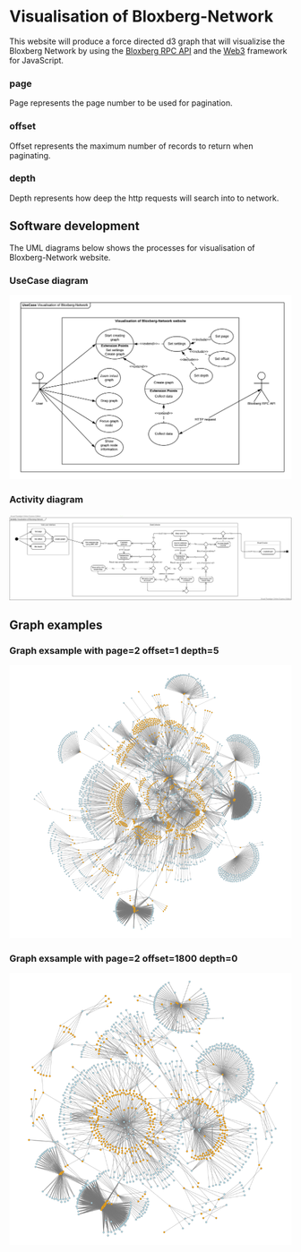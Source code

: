 # Visualisation of Bloxberg-Network
This website will produce a force directed d3 graph that will visualizise the Bloxberg Network by using the [Bloxberg RPC API](https://blockexplorer.bloxberg.org/api_docs) and the [Web3](https://web3js.readthedocs.io/en/v1.3.0/) framework for JavaScript.

### page
Page represents the page number to be used for pagination.

### offset
Offset represents the maximum number of records to return when paginating.

### depth
Depth represents how deep the http requests will search into to network.

## Software development
The UML diagrams below shows the processes for visualisation of Bloxberg-Network website.

### UseCase diagram
![UseCase diagram](https://github.com/internet-sicherheit/visualisation_of_bloxberg_network/blob/data_model/src/modules/docs/UseCaseBloxberg.png)

### Activity diagram
![Activity diagram](https://github.com/internet-sicherheit/visualisation_of_bloxberg_network/blob/data_model/src/modules/docs/ActivityBloxberg.png)

## Graph examples

### Graph exsample with page=2 offset=1 depth=5
![Graph example 1](https://github.com/internet-sicherheit/visualisation_of_bloxberg_network/blob/data_model/src/modules/docs/GraphSample1.PNG)

### Graph exsample with page=2 offset=1800 depth=0
![Graph example 2](https://github.com/internet-sicherheit/visualisation_of_bloxberg_network/blob/data_model/src/modules/docs/GraphSample2.PNG)